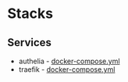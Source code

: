 # Stacks

## Services

* authelia - [docker-compose.yml](https://github.com/andronics/docker-stacks/blob/main/authelia/docker-compose.yml)
* traefik - [docker-compose.yml](https://github.com/andronics/docker-stacks/blob/main/traefik/docker-compose.yml)
